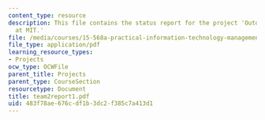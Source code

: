 ```yaml
---
content_type: resource
description: This file contains the status report for the project 'Outdoor Wireless
  at MIT.'
file: /media/courses/15-568a-practical-information-technology-management-spring-2005/483f78ae676cdf1b3dc2f385c7a413d1_team2report1.pdf
file_type: application/pdf
learning_resource_types:
- Projects
ocw_type: OCWFile
parent_title: Projects
parent_type: CourseSection
resourcetype: Document
title: team2report1.pdf
uid: 483f78ae-676c-df1b-3dc2-f385c7a413d1
---
```

